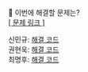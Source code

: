 👻 이번에 해결할 문제는? <br>
[[ 문제 링크 ]](https://school.programmers.co.kr/learn/courses/30/lessons/12909)

신민규: [해결 코드]() <br>
권현욱: [해결 코드]() <br>
최명후: [해결 코드]()
